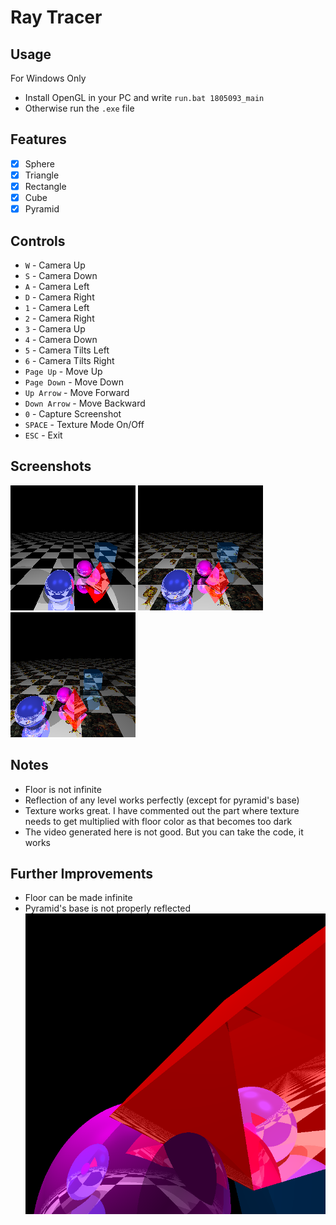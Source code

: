 # Ray Tracer

## Usage
For Windows Only
- Install OpenGL in your PC and write `run.bat 1805093_main`
- Otherwise run the `.exe` file

## Features
- [x] Sphere
- [x] Triangle
- [x] Rectangle
- [x] Cube
- [x] Pyramid

## Controls
- `W` - Camera Up
- `S` - Camera Down
- `A` - Camera Left
- `D` - Camera Right
- `1` - Camera Left
- `2` - Camera Right
- `3` - Camera Up
- `4` - Camera Down
- `5` - Camera Tilts Left
- `6` - Camera Tilts Right
- `Page Up` - Move Up
- `Page Down` - Move Down
- `Up Arrow` - Move Forward
- `Down Arrow` - Move Backward
- `0` - Capture Screenshot
- `SPACE` - Texture Mode On/Off
- `ESC` - Exit

## Screenshots
![Screenshot 1](./assets/1.bmp)
![Screenshot 2](./assets/2.bmp)
![Screenshot 3](./assets/3.bmp)

## Notes
- Floor is not infinite
- Reflection of any level works perfectly (except for pyramid's base)
- Texture works great. I have commented out the part where texture needs to get multiplied with floor color as that becomes too dark
- The video generated here is not good. But you can take the code, it works

## Further Improvements
- Floor can be made infinite
- Pyramid's base is not properly reflected
![pyramid error](./assets/out-pyramid-error.bmp)